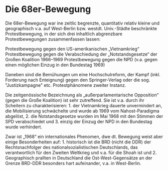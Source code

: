 # Die 68er-Bewegung  

Die 68er-Bewegung war ine zeitlic begrenzte, quantitativ relativ kleine und geographisch v.a. auf West-Berlin bzw. westdt. Univ.-Städte beschränkte Protestbewegung, in der sich drei inhaltlich abgrenzbare Protestbewegungen zusammenfassen lassen:

Protestbewegung gegen den US-amerikanischen „Vietnamkrieg“
Protestbewegung gegen die Verabschiedung der „Notstandsgesetze“ der Großen Koalition 1966–1969
Protestbewegung gegen die NPD (v.a. gegen einen möglichen Einzug in den Bundestag 1969)

Daneben sind die Bemühungen um eine Hochschulreform, der Kampf (inkl. Forderung nach Enteignung) gegen den Springer-Verlag oder die sog. "Justizkampagne" etc. Protestphänomene zweiter Instanz.

Die zeitgenössische Bezeichnung als „außerparlamentarische Opposition“ (gegen die Große Koalition) ist sehr zutreffend. Sie ist v.a. durch ihr Scheitern zu charakterisieren: 1. der Vietnamkrieg dauerte unvermindert an, die Mobilisierung schwächelte und wurde ab 1969 vom Nahost-Paradigma abgelöst, 2. die Notstandsgesetze wurden im Mai 1968 mit den Stimmen der SPD verabschiedet und 3. einzig der Einzug der NPD in den Bundestag wurde verhindert.

Zwar ist „1968“ ein internationales Phenomen, dwe dt. Bewegung weist aber einige Besonderheiten auf: 1. historisch ist die BRD (nicht die DDR) der Rechtsnachfolger des nationalsozialistischen Deutschlands, das verantwortlich für den Zweiten Weltkrieg und v.a. für die Shoah ist und 2. Geographisch prallten in Deutschland die Ost-West-Gegensätze an der Grenze BRD-DDR besonders hart aufeinander, v.a. in West-Berlin.
